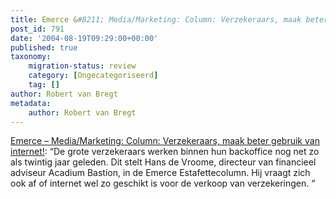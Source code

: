 ```yaml
---
title: Emerce &#8211; Media/Marketing: Column: Verzekeraars, maak beter gebruik van internet!
post_id: 791
date: '2004-08-19T09:29:00+00:00'
published: true
taxonomy:
    migration-status: review
    category: [Ongecategoriseerd]
    tag: []
author: Robert van Bregt
metadata:
    author: Robert van Bregt
---
```

[Emerce – Media/Marketing: Column: Verzekeraars, maak beter gebruik van internet!](http://web.archive.org/web/20050207104934/http://www.emerce.nl/nieuws.jsp?id=339529): “De grote verzekeraars werken binnen hun backoffice nog net zo als twintig jaar geleden. Dit stelt Hans de Vroome, directeur van financieel adviseur Acadium Bastion, in de Emerce Estafettecolumn. Hij vraagt zich ook af of internet wel zo geschikt is voor de verkoop van verzekeringen. “